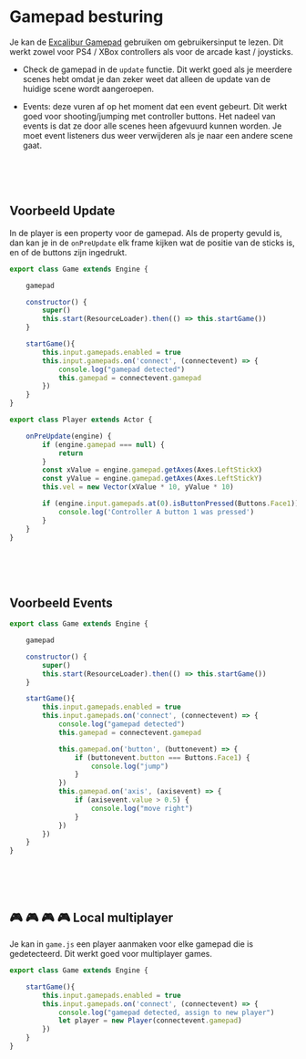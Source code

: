 # Gamepad besturing

Je kan de [Excalibur Gamepad](https://excaliburjs.com/docs/gamepad) gebruiken om gebruikersinput te lezen. Dit werkt zowel voor PS4 / XBox controllers als voor de arcade kast / joysticks.

- Check de gamepad in de `update` functie. Dit werkt goed als je meerdere scenes hebt omdat je dan zeker weet dat alleen de update van de huidige scene wordt aangeroepen.

- Events: deze vuren af op het moment dat een event gebeurt. Dit werkt goed voor shooting/jumping met controller buttons. Het nadeel van events is dat ze door alle scenes heen afgevuurd kunnen worden. Je moet event listeners dus weer verwijderen als je naar een andere scene gaat.


<br><br><br>


## Voorbeeld Update

In de player is een property voor de gamepad. Als de property gevuld is, dan kan je in de `onPreUpdate` elk frame kijken wat de positie van de sticks is, en of de buttons zijn ingedrukt.

```javascript
export class Game extends Engine {

    gamepad

    constructor() {
        super()
        this.start(ResourceLoader).then(() => this.startGame())
    }

    startGame(){
        this.input.gamepads.enabled = true
        this.input.gamepads.on('connect', (connectevent) => {
            console.log("gamepad detected")
            this.gamepad = connectevent.gamepad
        })
    }
}
```

```javascript
export class Player extends Actor {

    onPreUpdate(engine) {
        if (engine.gamepad === null) {
            return
        }
        const xValue = engine.gamepad.getAxes(Axes.LeftStickX)
        const yValue = engine.gamepad.getAxes(Axes.LeftStickY)
        this.vel = new Vector(xValue * 10, yValue * 10)

        if (engine.input.gamepads.at(0).isButtonPressed(Buttons.Face1)) {
            console.log('Controller A button 1 was pressed')
        }
    }
}
```

<br>
<Br>
<br>


## Voorbeeld Events

```javascript
export class Game extends Engine {

    gamepad

    constructor() {
        super()
        this.start(ResourceLoader).then(() => this.startGame())
    }

    startGame(){
        this.input.gamepads.enabled = true
        this.input.gamepads.on('connect', (connectevent) => {
            console.log("gamepad detected")
            this.gamepad = connectevent.gamepad

            this.gamepad.on('button', (buttonevent) => {
                if (buttonevent.button === Buttons.Face1) {
                    console.log("jump")
                }
            })
            this.gamepad.on('axis', (axisevent) => {
                if (axisevent.value > 0.5) {
                    console.log("move right")
                }
            })
        })
    }
}
```

<br><br><br>

## 🎮 🎮 🎮 🎮 Local multiplayer

Je kan in `game.js` een player aanmaken voor elke gamepad die is gedetecteerd. Dit werkt goed voor multiplayer games. 

```javascript
export class Game extends Engine {

    startGame(){
        this.input.gamepads.enabled = true
        this.input.gamepads.on('connect', (connectevent) => {
            console.log("gamepad detected, assign to new player")
            let player = new Player(connectevent.gamepad)
        })
    }
}
```